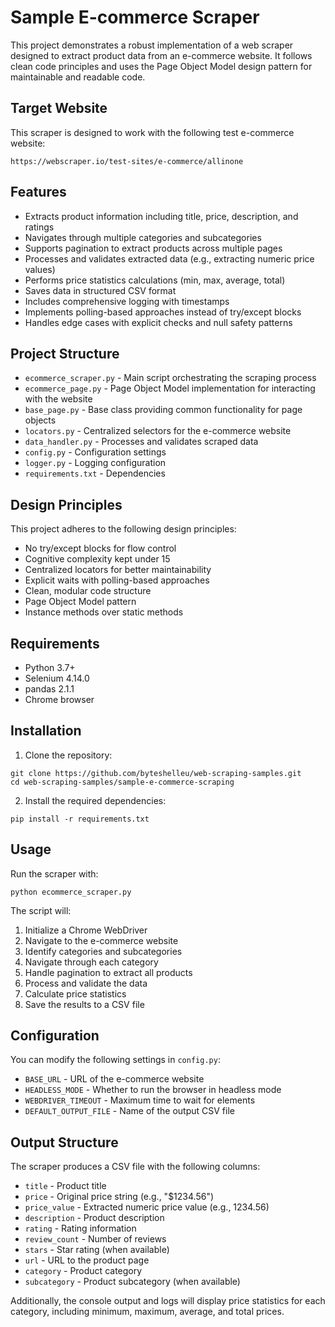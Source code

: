 # Sample E-commerce Scraper

This project demonstrates a robust implementation of a web scraper designed to extract product data from an e-commerce website. It follows clean code principles and uses the Page Object Model design pattern for maintainable and readable code.

## Target Website

This scraper is designed to work with the following test e-commerce website:
```
https://webscraper.io/test-sites/e-commerce/allinone
```

## Features

- Extracts product information including title, price, description, and ratings
- Navigates through multiple categories and subcategories
- Supports pagination to extract products across multiple pages
- Processes and validates extracted data (e.g., extracting numeric price values)
- Performs price statistics calculations (min, max, average, total)
- Saves data in structured CSV format
- Includes comprehensive logging with timestamps
- Implements polling-based approaches instead of try/except blocks
- Handles edge cases with explicit checks and null safety patterns

## Project Structure

- `ecommerce_scraper.py` - Main script orchestrating the scraping process
- `ecommerce_page.py` - Page Object Model implementation for interacting with the website
- `base_page.py` - Base class providing common functionality for page objects
- `locators.py` - Centralized selectors for the e-commerce website
- `data_handler.py` - Processes and validates scraped data
- `config.py` - Configuration settings
- `logger.py` - Logging configuration
- `requirements.txt` - Dependencies

## Design Principles

This project adheres to the following design principles:
- No try/except blocks for flow control
- Cognitive complexity kept under 15
- Centralized locators for better maintainability
- Explicit waits with polling-based approaches
- Clean, modular code structure
- Page Object Model pattern
- Instance methods over static methods

## Requirements

- Python 3.7+
- Selenium 4.14.0
- pandas 2.1.1
- Chrome browser

## Installation

1. Clone the repository:
```
git clone https://github.com/byteshelleu/web-scraping-samples.git
cd web-scraping-samples/sample-e-commerce-scraping
```

2. Install the required dependencies:
```
pip install -r requirements.txt
```

## Usage

Run the scraper with:
```
python ecommerce_scraper.py
```

The script will:
1. Initialize a Chrome WebDriver
2. Navigate to the e-commerce website
3. Identify categories and subcategories
4. Navigate through each category
5. Handle pagination to extract all products
6. Process and validate the data
7. Calculate price statistics
8. Save the results to a CSV file

## Configuration

You can modify the following settings in `config.py`:
- `BASE_URL` - URL of the e-commerce website
- `HEADLESS_MODE` - Whether to run the browser in headless mode
- `WEBDRIVER_TIMEOUT` - Maximum time to wait for elements
- `DEFAULT_OUTPUT_FILE` - Name of the output CSV file

## Output Structure

The scraper produces a CSV file with the following columns:
- `title` - Product title
- `price` - Original price string (e.g., "$1234.56")
- `price_value` - Extracted numeric price value (e.g., 1234.56)
- `description` - Product description
- `rating` - Rating information
- `review_count` - Number of reviews
- `stars` - Star rating (when available)
- `url` - URL to the product page
- `category` - Product category
- `subcategory` - Product subcategory (when available)

Additionally, the console output and logs will display price statistics for each category, including minimum, maximum, average, and total prices.
